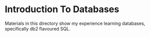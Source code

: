 Introduction To Databases
=========================

Materials in this directory show my experience learning databases, specifically
db2 flavoured SQL.
